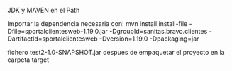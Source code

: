 JDK y MAVEN en el Path

Importar la dependencia necesaria con:
	mvn install:install-file -Dfile=sportalclientesweb-1.19.0.jar -DgroupId=sanitas.bravo.clientes -DartifactId=sportalclientesweb -Dversion=1.19.0 -Dpackaging=jar
	
fichero test2-1.0-SNAPSHOT.jar	despues de empaquetar el proyecto en la carpeta target 
